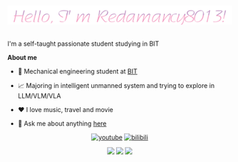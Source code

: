 <div align="center">
  <img src="https://github.com/Redamancy8013/Redamancy8013/blob/main/image.png">
</div>

<br />

I'm a self-taught passionate student studying in BIT

**About me**

- 💼 Mechanical engineering student at [BIT](https://bit.edu.cn/)

- 📈 Majoring in intelligent unmanned system and trying to explore in LLM/VLM/VLA

- ❤️ I love music, travel and movie

- 💬 Ask me about anything [here](https://github.com/Redamancy8013/Redamancy8013/issues)
<div id="title" align=center>

[![youtube](https://img.shields.io/badge/Video-YouTube-red)](https://www.youtube.com/@Oliver_hyl)
[![bilibili](https://img.shields.io/badge/Video-Bilibili-pink)](https://space.bilibili.com/22802737?spm_id_from=333.1007.0.0)

![](https://img.shields.io/badge/讨厌-熬夜-yellow) 
![](https://img.shields.io/badge/性格-开朗-green) 
![](https://img.shields.io/badge/爱好-音乐-red)

</div>

